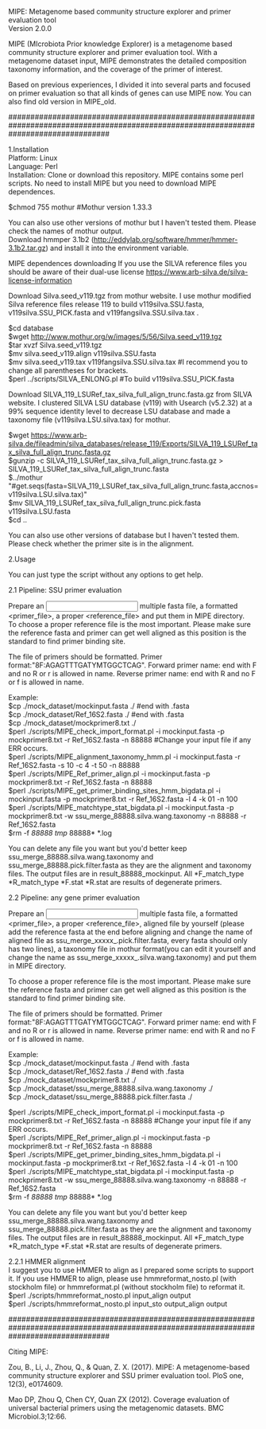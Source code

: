 MIPE: Metagenome based community structure explorer and primer evaluation tool  
Version 2.0.0  
  
MIPE (MIcrobiota Prior knowledge Explorer) is a metagenome based community structure explorer and primer evaluation tool. With a metagenome dataset input, MIPE demonstrates the detailed composition taxonomy information, and the coverage of the primer of interest.  

Based on previous experiences, I divided it into several parts and focused on primer evaluation so that all kinds of genes can use MIPE now. You can also find old version in MIPE_old.  

#######################################################################################################################################  

1.Installation  
Platform: Linux  
Language: Perl  
Installation: Clone or download this repository. MIPE contains some perl scripts. No need to install MIPE but you need to download MIPE dependences.  
  
$chmod 755 mothur #Mothur version 1.33.3  
  
You can also use other versions of mothur but I haven't tested them. Please check the names of mothur output.  
Download hmmper 3.1b2 (http://eddylab.org/software/hmmer/hmmer-3.1b2.tar.gz) and install it into the environment variable.  

MIPE dependences downloading If you use the SILVA reference files you should be aware of their dual-use license https://www.arb-silva.de/silva-license-information  

Download Silva.seed_v119.tgz from mothur website. I use mothur modified Silva reference files release 119 to build v119silva.SSU.fasta, v119silva.SSU_PICK.fasta and v119fangsilva.SSU.silva.tax .  

$cd database  
$wget http://www.mothur.org/w/images/5/56/Silva.seed_v119.tgz  
$tar xvzf Silva.seed_v119.tgz  
$mv silva.seed_v119.align v119silva.SSU.fasta  
$mv silva.seed_v119.tax v119fangsilva.SSU.silva.tax #I recommend you to change all parentheses for brackets.  
$perl ../scripts/SILVA_ENLONG.pl #To build v119silva.SSU_PICK.fasta  

Download SILVA_119_LSURef_tax_silva_full_align_trunc.fasta.gz from SILVA website. I clustered SILVA LSU database (v119) with Usearch (v5.2.32) at a 99% sequence identity level to decrease LSU database and made a taxonomy file (v119silva.LSU.silva.tax) for mothur.  
  
$wget https://www.arb-silva.de/fileadmin/silva_databases/release_119/Exports/SILVA_119_LSURef_tax_silva_full_align_trunc.fasta.gz  
$gunzip -c SILVA_119_LSURef_tax_silva_full_align_trunc.fasta.gz > SILVA_119_LSURef_tax_silva_full_align_trunc.fasta  
$../mothur "#get.seqs(fasta=SILVA_119_LSURef_tax_silva_full_align_trunc.fasta,accnos=v119silva.LSU.silva.tax)"  
$mv SILVA_119_LSURef_tax_silva_full_align_trunc.pick.fasta v119silva.LSU.fasta   
$cd ..  

You can also use other versions of database but I haven't tested them. Please check whether the primer site is in the alignment.  
  
  
2.Usage  

You can just type the script without any options to get help.  
  
2.1 Pipeline: SSU primer evaluation  

Prepare an <input> multiple fasta file, a formatted <primer_file>, a proper <reference_file> and put them in MIPE directory.  
To choose a proper reference file is the most important. Please make sure the reference fasta and primer can get well aligned as this position is the standard to find primer binding site.     
  
The file of primers should be formatted. Primer format:"8F:AGAGTTTGATYMTGGCTCAG". Forward primer name: end with F and no R or r is allowed in name. Reverse primer name: end with R and no F or f is allowed in name.    
  
Example:  
$cp ./mock_dataset/mockinput.fasta ./ #end with .fasta  
$cp ./mock_dataset/Ref_16S2.fasta ./ #end with .fasta   
$cp ./mock_dataset/mockprimer8.txt ./  
$perl ./scripts/MIPE_check_import_format.pl -i mockinput.fasta -p mockprimer8.txt -r Ref_16S2.fasta -n 88888 #Change your input file if any ERR occurs.  
$perl ./scripts/MIPE_alignment_taxonomy_hmm.pl -i mockinput.fasta -r Ref_16S2.fasta -s 10 -c 4 -t 50 -n 88888  
$perl ./scripts/MIPE_Ref_primer_align.pl -i mockinput.fasta -p mockprimer8.txt -r Ref_16S2.fasta -n 88888  
$perl ./scripts/MIPE_get_primer_binding_sites_hmm_bigdata.pl -i mockinput.fasta -p mockprimer8.txt -r Ref_16S2.fasta -l 4 -k 01 -n 100  
$perl ./scripts/MIPE_matchtype_stat_bigdata.pl -i mockinput.fasta -p mockprimer8.txt -w ssu_merge_88888.silva.wang.taxonomy -n 88888 -r Ref_16S2.fasta  
$rm -f *88888* *tmp* 88888* *.log   

You can delete any file you want but you'd better keep ssu_merge_88888.silva.wang.taxonomy and ssu_merge_88888.pick.filter.fasta as they are the alignment and taxonomy files. The output files are in result_88888_mockinput. All *F_match_type *R_match_type *F.stat *R.stat are results of degenerate primers.  
  
2.2 Pipeline: any gene primer evaluation  
  
Prepare an <input> multiple fasta file, a formatted <primer_file>, a proper <reference_file>, aligned file by yourself (please add the reference fasta at the end before aligning and change the name of aligned file as ssu_merge_xxxxx_.pick.filter.fasta, every fasta should only has two lines), a taxonomy file in mothur format(you can edit it yourself and change the name as ssu_merge_xxxxx_.silva.wang.taxonomy) and put them in MIPE directory.  
  
To choose a proper reference file is the most important. Please make sure the reference fasta and primer can get well aligned as this position is the standard to find primer binding site.   
  
The file of primers should be formatted. Primer format:"8F:AGAGTTTGATYMTGGCTCAG". Forward primer name: end with F and no R or r is allowed in name. Reverse primer name: end with R and no F or f is allowed in name.  
  
Example:  
$cp ./mock_dataset/mockinput.fasta ./ #end with .fasta  
$cp ./mock_dataset/Ref_16S2.fasta ./ #end with .fasta   
$cp ./mock_dataset/mockprimer8.txt ./  
$cp ./mock_dataset/ssu_merge_88888.silva.wang.taxonomy  ./  
$cp ./mock_dataset/ssu_merge_88888.pick.filter.fasta ./  
  
$perl ./scripts/MIPE_check_import_format.pl -i mockinput.fasta -p mockprimer8.txt -r Ref_16S2.fasta -n 88888 #Change your input file if any ERR occurs.  
$perl ./scripts/MIPE_Ref_primer_align.pl -i mockinput.fasta -p mockprimer8.txt -r Ref_16S2.fasta -n 88888  
$perl ./scripts/MIPE_get_primer_binding_sites_hmm_bigdata.pl -i mockinput.fasta -p mockprimer8.txt -r Ref_16S2.fasta -l 4 -k 01 -n 100  
$perl ./scripts/MIPE_matchtype_stat_bigdata.pl -i mockinput.fasta -p mockprimer8.txt -w ssu_merge_88888.silva.wang.taxonomy -n 88888 -r Ref_16S2.fasta  
$rm -f *88888* *tmp* 88888* *.log   

You can delete any file you want but you'd better keep ssu_merge_88888.silva.wang.taxonomy and ssu_merge_88888.pick.filter.fasta as they are the alignment and taxonomy files. The output files are in result_88888_mockinput. All *F_match_type *R_match_type *F.stat *R.stat are results of degenerate primers.  
  
2.2.1 HMMER alignment  
I suggest you to use HMMER to align as I prepared some scripts to support it. If you use HMMER to align, please use hmmreformat_nosto.pl (with stockholm file) or hmmreformat.pl (without stockholm file) to reformat it.  
$perl ./scripts/hmmreformat_nosto.pl input_align output  
$perl ./scripts/hmmreformat_nosto.pl input_sto output_align output  
  

#######################################################################################################################################
  
Citing MIPE:   
  
Zou, B., Li, J., Zhou, Q., & Quan, Z. X. (2017). MIPE: A metagenome-based community structure explorer and SSU primer evaluation tool. PloS one, 12(3), e0174609.  
  
Mao DP, Zhou Q, Chen CY, Quan ZX (2012). Coverage evaluation of universal bacterial primers using the metagenomic datasets. BMC Microbiol.3;12:66.  


